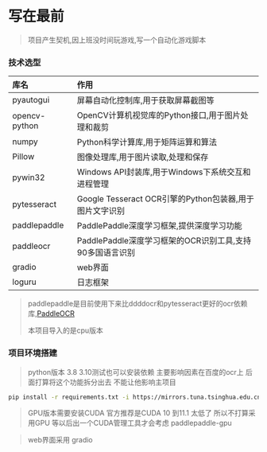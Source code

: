 # 写在最前

> 项目产生契机,因上班没时间玩游戏,写一个自动化游戏脚本

### 技术选型

| 库名          | 作用                                                     |
| :------------ | :------------------------------------------------------- |
| pyautogui     | 屏幕自动化控制库,用于获取屏幕截图等                      |
| opencv-python | OpenCV计算机视觉库的Python接口,用于图片处理和裁剪        |
| numpy         | Python科学计算库,用于矩阵运算和算法                      |
| Pillow        | 图像处理库,用于图片读取,处理和保存                       |
| pywin32       | Windows API封装库,用于Windows下系统交互和进程管理        |
| pytesseract   | Google Tesseract OCR引擎的Python包装器,用于图片文字识别  |
| paddlepaddle  | PaddlePaddle深度学习框架,提供深度学习功能                |
| paddleocr     | PaddlePaddle深度学习框架的OCR识别工具,支持90多国语言识别 |
| gradio        | web界面|
| loguru        |日志框架|

> paddlepaddle是目前使用下来比ddddocr和pytesseract更好的ocr依赖库,[PaddleOCR](https://github.com/PaddlePaddle/PaddleOCR/blob/release/2.6/doc/doc_ch/quickstart.md#2)
>
> 本项目导入的是cpu版本


### 项目环境搭建
> python版本 3.8 
> 3.10测试也可以安装依赖
> 主要影响因素在百度的ocr上 后面打算将这个功能拆分出去 不能让他影响主项目
```sh
pip install -r requirements.txt -i https://mirrors.tuna.tsinghua.edu.cn/pypi/web/simple
```

> GPU版本需要安装CUDA
> 官方推荐是CUDA 10 到11.1 太低了 所以不打算采用GPU
> 等以后出一个CUDA管理工具才会考虑
> paddlepaddle-gpu

> web界面采用 gradio
